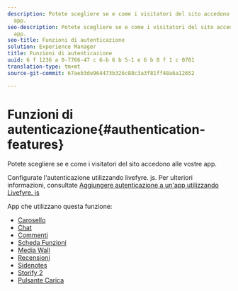 ```yaml
---
description: Potete scegliere se e come i visitatori del sito accedono alle vostre
  app.
seo-description: Potete scegliere se e come i visitatori del sito accedono alle vostre
  app.
seo-title: Funzioni di autenticazione
solution: Experience Manager
title: Funzioni di autenticazione
uuid: 6 f 1236 a 0-7766-47 c 6-b 6 b 5-1 e 6 b 8 f 1 c 0781
translation-type: tm+mt
source-git-commit: 67aeb3de964473b326c88c3a3f81ff48a6a12652

---
```



# Funzioni di autenticazione{#authentication-features}

Potete scegliere se e come i visitatori del sito accedono alle vostre app.

Configurate l'autenticazione utilizzando livefyre. js. Per ulteriori informazioni, consultate [Aggiungere autenticazione a un'app utilizzando Livefyre. js](/help/implementation/c-getting-started/c-implementation-process/c-using-livefyre.js-to-create-customize-and-use-apps-on-your-site.md)

App che utilizzano questa funzione:

* [Carosello](../c-about-apps/c-carousel-app/c-carousel-app.md#c_carousel_app)
* [Chat](../c-about-apps/c-chat-app/c-chat-app.md#c_chat_app)
* [Commenti](/help/using/c-about-apps/c-comments/c-comments.md)
* [Scheda Funzioni](../c-about-apps/c-feature-card-app/c-feature-card-app.md#c_feature_card_app)
* [Media Wall](../c-about-apps/c-media-wall-app/c-media-wall-app.md#c_media_wall_app)
* [Recensioni](../c-about-apps/c-reviews-app/c-reviews-app.md#c_reviews_app)
* [Sidenotes](../c-about-apps/c-sidenotes-app/c-sidenotes-app.md#c_sidenotes_app)
* [Storify 2](../c-about-apps/c-storify2/c-storify2.md#c_storify2)
* [Pulsante Carica](../c-about-apps/c-upload-button-app/c-upload-button-app.md#c_upload_button_app)

